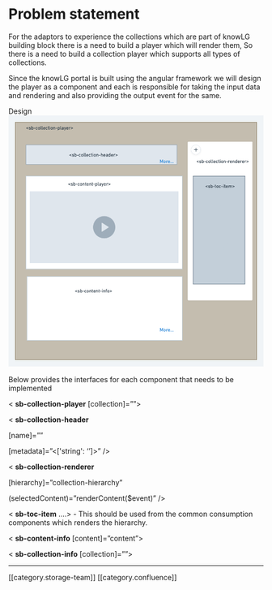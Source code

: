 # Problem statement

For the adaptors to experience the collections which are part of knowLG building block there is a need to build a player which will render them, So there is a need to build a collection player which supports all types of collections.

Since the knowLG portal is built using the angular framework we will design the player as a component and each is responsible for taking the input data and rendering and also providing the output event for the same.

Design![](../../../../../../Design/sbdesign-kw-td-des3/images/storage/image-20220623-114408.png)

Below provides the interfaces for each component that needs to be implemented

< **sb-collection-player** \[collection]=””>

< **sb-collection-header**

\[name]=””

\[metadata]=”<\['string': ‘’]>” />

< **sb-collection-renderer**

\[hierarchy]=”collection-hierarchy”

(selectedContent)=”renderContent($event)” />

< **sb-toc-item** ….> - This should be used from the common consumption components which renders the hierarchy.

< **sb-content-info** \[content]=”content”>

< **sb-collection-info** \[collection]=””>

***

\[\[category.storage-team]] \[\[category.confluence]]
